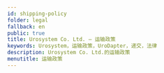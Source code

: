 ```yaml
---
id: shipping-policy
folder: legal
fallback: en
public: true
title: Urosystem Co. Ltd. – 运输政策
keywords: Urosystem，运输政策，UroDapter，递交，法律
description: Urosystem Co. Ltd.的运输政策
menutitle: 运输政策
---
```

